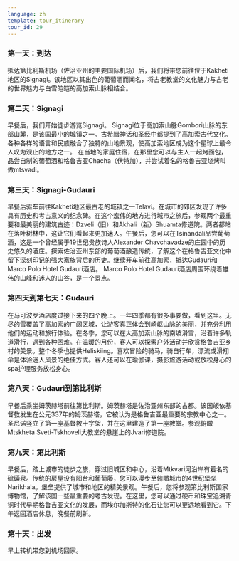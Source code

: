 ```yaml
---
language: zh
template: tour_itinerary
tour_id: 29
---
```

### 第一天：到达


抵达第比利斯机场（佐治亚州的主要国际机场）后，我们将带您前往位于Kakheti地区的Signagi。该地区以其出色的葡萄酒而闻名，将古老教堂的文化魅力与古老的世界魅力与白雪皑皑的高加索山脉相结合。

### 第二天：Signagi


早餐后，我们开始徒步游览Signagi。 Signagi位于高加索山脉Gombori山脉的东部山麓，是该国最小的城镇之一。古希腊神话和圣经中都提到了高加索古代文化。各种各样的语言和民族融合了独特的山地景观，使高加索地区成为这个星球上最令人叹为观止的地方之一。
在当地的家庭住宿，在那里您可以与主人一起烤面包，品尝自制的葡萄酒和格鲁吉亚Chacha（伏特加），并尝试着名的格鲁吉亚烧烤叫做mtsvadi。

### 第三天：Signagi-Gudauri


早餐后驱车前往Kakheti地区最古老的城镇之一Telavi。在城市的郊区发现了许多具有历史和考古意义的纪念碑。在这个宏伟的地方进行城市之旅后，参观两个最重要和最美丽的建筑古迹：Dzveli（旧）和Akhali（新）Shuamta修道院。两者都站在落叶树林中，这让它们看起来更加迷人。午餐后，您可以在Tsinandali品尝葡萄酒，这是一个曾经属于19世纪贵族诗人Alexander
Chavchavadze的庄园中的历史悠久的酒庄。探索佐治亚州东部的葡萄酒酿造传统，了解这个在格鲁吉亚文化中留下深刻印记的强大家族背后的历史。继续开车前往高加索，抵达Gudauri和Marco
Polo Hotel Gudauri酒店。 Marco Polo Hotel Gudauri酒店周围环绕着雄伟的山峰和迷人的山谷，是一个景点。

### 第四天到第七天：Gudauri


在马可波罗酒店度过接下来的四个晚上。一年四季都有很多事要做，看到这里。无尽的雪覆盖了高加索的广阔区域，让游客真正体会到崎岖山脉的美丽，并充分利用他们的运动和旅行体验。在冬季，您可以在大高加索山脉的南坡滑雪，沿着许多轨道滑行，遇到各种困难。在温暖的月份，客人可以探索户外活动并欣赏格鲁吉亚乡村的美景。整个冬季也提供Heliskiing。喜欢冒险的骑马，骑自行车，漂流或滑翔伞是体验迷人风景的绝佳方式。客人还可以在瑜伽课，摄影旅游活动或放松身心的spa护理服务放松身心。

### 第八天：Gudauri到第比利斯


早餐后乘坐姆茨赫塔前往第比利斯。姆茨赫塔是佐治亚州东部的古都。该国皈依基督教发生在公元337年的姆茨赫塔，它被认为是格鲁吉亚最重要的宗教中心之一。圣尼诺竖立了第一座基督教十字架，并在这里建造了第一座教堂。参观俯瞰Mtskheta
Sveti-Tskhoveli大教堂的悬崖上的Jvari修道院。

### 第九天：第比利斯


早餐后，踏上城市的徒步之旅，穿过旧城区和中心，沿着Mtkvari河沿岸有着名的硫磺泉。传统的房屋设有阳台和葡萄藤，您可以漫步至俯瞰城市的4世纪堡垒Narikhala。堡垒提供了城市和地区的精美景观。午餐后，您将参观第比利斯国家博物馆，了解该国一些最重要的考古发现。在这里，您可以通过硬币和珠宝追溯青铜时代早期格鲁吉亚文化的发展，而埃尔加斯特的化石让您可以更远地看到它。下午返回酒店休息，晚餐前刷新。

### 第十天：出发


早上转机带您到机场回家。